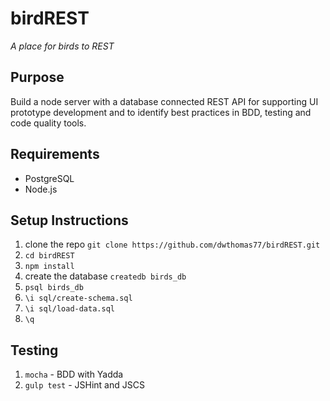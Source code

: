 # birdREST

*A place for birds to REST*

## Purpose
Build a node server with a database connected REST API for supporting UI prototype development and to identify best practices in BDD, testing and code quality tools.

## Requirements

* PostgreSQL
* Node.js

## Setup Instructions

1. clone the repo `git clone https://github.com/dwthomas77/birdREST.git`
2. `cd birdREST`
3. `npm install`
4. create the database `createdb birds_db`
5. `psql birds_db`
6. `\i sql/create-schema.sql`
7. `\i sql/load-data.sql`
8. `\q`

## Testing

1. `mocha` - BDD with Yadda
2. `gulp test` - JSHint and JSCS